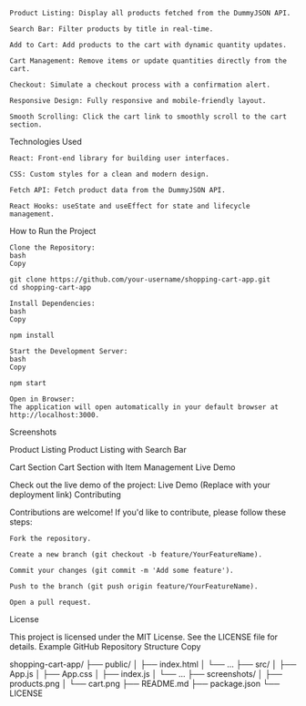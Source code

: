 

    Product Listing: Display all products fetched from the DummyJSON API.

    Search Bar: Filter products by title in real-time.

    Add to Cart: Add products to the cart with dynamic quantity updates.

    Cart Management: Remove items or update quantities directly from the cart.

    Checkout: Simulate a checkout process with a confirmation alert.

    Responsive Design: Fully responsive and mobile-friendly layout.

    Smooth Scrolling: Click the cart link to smoothly scroll to the cart section.

Technologies Used

    React: Front-end library for building user interfaces.

    CSS: Custom styles for a clean and modern design.

    Fetch API: Fetch product data from the DummyJSON API.

    React Hooks: useState and useEffect for state and lifecycle management.

How to Run the Project

    Clone the Repository:
    bash
    Copy

    git clone https://github.com/your-username/shopping-cart-app.git
    cd shopping-cart-app

    Install Dependencies:
    bash
    Copy

    npm install

    Start the Development Server:
    bash
    Copy

    npm start

    Open in Browser:
    The application will open automatically in your default browser at http://localhost:3000.

Screenshots

Product Listing
Product Listing with Search Bar

Cart Section
Cart Section with Item Management
Live Demo

Check out the live demo of the project: Live Demo (Replace with your deployment link)
Contributing

Contributions are welcome! If you'd like to contribute, please follow these steps:

    Fork the repository.

    Create a new branch (git checkout -b feature/YourFeatureName).

    Commit your changes (git commit -m 'Add some feature').

    Push to the branch (git push origin feature/YourFeatureName).

    Open a pull request.

License

This project is licensed under the MIT License. See the LICENSE file for details.
Example GitHub Repository Structure
Copy

shopping-cart-app/
├── public/
│   ├── index.html
│   └── ...
├── src/
│   ├── App.js
│   ├── App.css
│   ├── index.js
│   └── ...
├── screenshots/
│   ├── products.png
│   └── cart.png
├── README.md
├── package.json
└── LICENSE
